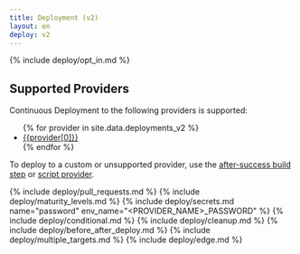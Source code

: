 ```yaml
---
title: Deployment (v2)
layout: en
deploy: v2
---
```


{% include deploy/opt_in.md %}

## Supported Providers

Continuous Deployment to the following providers is supported:

<ul class="list-language">
{% for provider in site.data.deployments_v2 %}
  <li><a href="{{provider[1]}}">{{provider[0]}}</a></li>
{% endfor %}
</ul>

To deploy to a custom or unsupported provider, use the [after-success build
step](/user/deployment/custom/) or [script provider](/user/deployment/providers/script).

{% include deploy/pull_requests.md %}
{% include deploy/maturity_levels.md %}
{% include deploy/secrets.md name="password" env_name="<PROVIDER_NAME>_PASSWORD" %}
{% include deploy/conditional.md %}
{% include deploy/cleanup.md %}
{% include deploy/before_after_deploy.md %}
{% include deploy/multiple_targets.md %}
{% include deploy/edge.md %}
